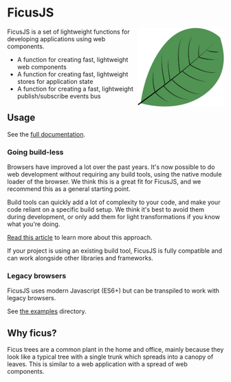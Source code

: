 # FicusJS

<img src="img/ficusjs.svg" alt="FicusJS" width="200" align="right">

FicusJS is a set of lightweight functions for developing applications using web components.

- A function for creating fast, lightweight web components
- A function for creating fast, lightweight stores for application state
- A function for creating a fast, lightweight publish/subscribe events bus

## Usage

See the [full documentation](docs).

### Going build-less

Browsers have improved a lot over the past years. It's now possible to do web development without requiring any build tools, using the native module loader of the browser. We think this is a great fit for FicusJS, and we recommend this as a general starting point.

Build tools can quickly add a lot of complexity to your code, and make your code reliant on a specific build setup. We think it's best to avoid them during development, or only add them for light transformations if you know what you're doing.

[Read this article](https://dev.to/open-wc/developing-without-a-build-1-introduction-26ao) to learn more about this approach.

If your project is using an existing build tool, FicusJS is fully compatible and can work alongside other libraries and frameworks.

### Legacy browsers

FicusJS uses modern Javascript (ES6+) but can be transpiled to work with legacy browsers.

See [the examples](examples) directory.

## Why ficus?

Ficus trees are a common plant in the home and office, mainly because they look like a typical tree with a single trunk which spreads into a canopy of leaves.
This is similar to a web application with a spread of web components.
